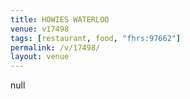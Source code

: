 ```yaml
---
title: HOWIES WATERLOO
venue: v17498
tags: [restaurant, food, "fhrs:97662"]
permalink: /v/17498/
layout: venue
---
```

null